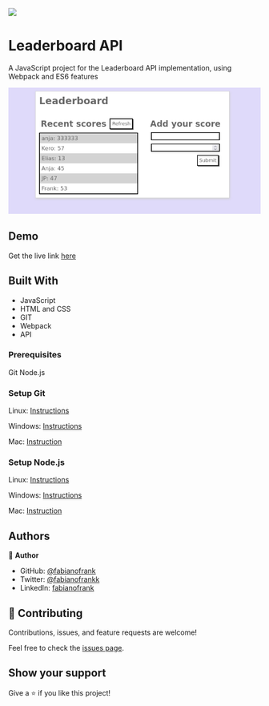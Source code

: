 ![](https://img.shields.io/badge/Microverse-blueviolet)

# Leaderboard API

A JavaScript project for the Leaderboard API implementation, using Webpack and ES6 features

![screenshot](./leaderboard.png)

## Demo
Get the live link [here](https://fabianofrank.github.io/leaderboard/)

## Built With

- JavaScript
- HTML and CSS
- GIT
- Webpack
- API

### Prerequisites
Git
Node.js

### Setup Git

Linux: [Instructions](https://git-scm.com/book/en/v2/Getting-Started-Installing-Git)

Windows: [Instructions](https://git-for-windows.github.io)

Mac: [Instruction](https://sourceforge.net/projects/git-osx-installer/files/)

### Setup Node.js

Linux: [Instructions](https://nodejs.org/en/download/package-manager/#debian-and-ubuntu-based-linux-distributions)

Windows: [Instructions](https://nodejs.org/en/download/package-manager/#windows)

Mac: [Instruction](https://nodejs.org/en/download/package-manager/#macos)

## Authors

👤 **Author**

- GitHub: [@fabianofrank](https://github.com/fabianofrank)
- Twitter: [@fabianofrankk](https://twitter.com/fabianofrankk)
- LinkedIn: [fabianofrank](https://linkedin.com/in/fabianofrank)


## 🤝 Contributing

Contributions, issues, and feature requests are welcome!

Feel free to check the [issues page](../../issues/).

## Show your support

Give a ⭐️ if you like this project!
